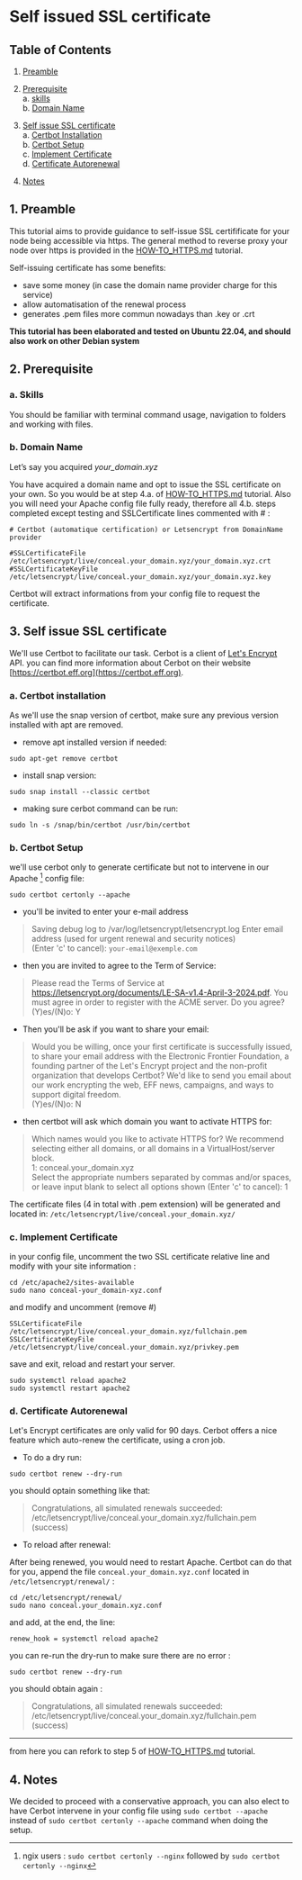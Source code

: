 # Self issued SSL certificate

## Table of Contents

1. [Preamble](#1-preamble)

2. [Prerequisite](#2-prerequisite)  
a. [skills](#a-skills)  
b. [Domain Name](#b-domain-name)  

3. [Self issue SSL certificate](#3-self-issue-ssl-certificate)  
a. [Certbot Installation](#a-certbot-installation)  
b. [Certbot Setup](#b-certbot-setup)  
c. [Implement Certificate](#c-implement-certificate)  
d. [Certificate Autorenewal](#d-certificate-autorenewal)
4. [Notes](#4-notes)


  

## 1. Preamble

This tutorial aims to provide guidance to self-issue SSL certifificate for your node being accessible via https. The general method to reverse proxy your node over https is provided in the [HOW-TO_HTTPS.md](./HOW-TO_HTTPS.md) tutorial.  

Self-issuing certificate has some benefits:  
* save some money (in case the domain name provider charge for this service)
* allow automatisation of the renewal process 
* generates .pem files more commun nowadays than .key or .crt

**This tutorial has been elaborated and tested on Ubuntu 22.04, and should also work on other Debian system**

## 2. Prerequisite

### a. Skills  
You should be familiar with terminal command usage, navigation to folders and working with files.

### b. Domain Name  
Let’s say you acquired *your_domain.xyz*  

You have acquired a domain name and opt to issue the SSL certificate on your own. So you would be at step 4.a. of [HOW-TO_HTTPS.md](./HOW-TO_HTTPS.md) tutorial.
Also you will need your Apache config file fully ready, therefore all 4.b. steps completed except testing and SSLCertificate lines commented with # :
```
# Certbot (automatique certification) or Letsencrypt from DomainName provider

#SSLCertificateFile /etc/letsencrypt/live/conceal.your_domain.xyz/your_domain.xyz.crt
#SSLCertificateKeyFile /etc/letsencrypt/live/conceal.your_domain.xyz/your_domain.xyz.key

```  

Certbot will extract informations from your config file to request the certificate.  



  
## 3. Self issue SSL certificate

We'll use Certbot to facilitate our task. Cerbot is a client of [Let's Encrypt](https://letsencrypt.org/) API. you can find more information about Cerbot on their website [https://certbot.eff.org](https://certbot.eff.org). 
  
### a. Certbot installation
 

As we'll use the snap version of certbot, make sure any previous version installed with apt are removed.
* remove apt installed version if needed:
```
sudo apt-get remove certbot
```
* install snap version:
```
sudo snap install --classic certbot
```
* making sure cerbot command can be run:
```
sudo ln -s /snap/bin/certbot /usr/bin/certbot
```

### b. Certbot Setup
we'll use cerbot only to generate certificate but not to  intervene in our Apache [^1] config file:  
[^1]: ngix users : `sudo certbot certonly --nginx` followed by `sudo certbot certonly --nginx`
```
sudo certbot certonly --apache  
```
* you'll be invited to enter your e-mail address

>Saving debug log to /var/log/letsencrypt/letsencrypt.log
Enter email address (used for urgent renewal and security notices)  
(Enter 'c' to cancel): `your-email@exemple.com`

* then you are invited to agree to the Term of Service:  

> Please read the Terms of Service at
https://letsencrypt.org/documents/LE-SA-v1.4-April-3-2024.pdf. You must agree in
order to register with the ACME server. Do you agree?  
(Y)es/(N)o: Y

* Then you'll be ask if you want to share your email:
> Would you be willing, once your first certificate is successfully issued, to
share your email address with the Electronic Frontier Foundation, a founding
partner of the Let's Encrypt project and the non-profit organization that
develops Certbot? We'd like to send you email about our work encrypting the web,
EFF news, campaigns, and ways to support digital freedom.  
(Y)es/(N)o: N

* then certbot will ask which domain you want to activate HTTPS for:
> Which names would you like to activate HTTPS for?
We recommend selecting either all domains, or all domains in a VirtualHost/server block.  
1: conceal.your_domain.xyz  
Select the appropriate numbers separated by commas and/or spaces, or leave input
blank to select all options shown (Enter 'c' to cancel): 1  


The certificate files (4 in total with .pem extension) will be generated and located in:
`/etc/letsencrypt/live/conceal.your_domain.xyz/`

### c. Implement Certificate
in your config file, uncomment the two SSL certificate relative line and modify with your site information :
```
cd /etc/apache2/sites-available
sudo nano conceal-your_domain-xyz.conf
```
and modify and uncomment (remove #)
```
SSLCertificateFile /etc/letsencrypt/live/conceal.your_domain.xyz/fullchain.pem
SSLCertificateKeyFile /etc/letsencrypt/live/conceal.your_domain.xyz/privkey.pem
```
save and exit, reload and restart your server.
 ```
sudo systemctl reload apache2
sudo systemctl restart apache2
 ```


### d. Certificate Autorenewal
Let's Encrypt certificates are only valid for 90 days. Cerbot offers a nice feature which auto-renew the certificate, using a cron job.
* To do a dry run:
```
sudo certbot renew --dry-run
```

you should optain something like that:
>Congratulations, all simulated renewals succeeded: 
  /etc/letsencrypt/live/conceal.your_domain.xyz/fullchain.pem (success)  
  
* To reload after renewal:  

After being renewed, you would need to restart Apache. Certbot can do that for you, append the file `conceal.your_domain.xyz.conf` located in `/etc/letsencrypt/renewal/` :
```
cd /etc/letsencrypt/renewal/
sudo nano conceal.your_domain.xyz.conf
```
and add, at the end, the line:  
```
renew_hook = systemctl reload apache2
```
you can re-run the dry-run to make sure there are no error :
```
sudo certbot renew --dry-run
```

you should obtain again :

> Congratulations, all simulated renewals succeeded: 
  /etc/letsencrypt/live/conceal.your_domain.xyz/fullchain.pem (success)  

  
---
  
from here you can refork to step 5 of [HOW-TO_HTTPS.md](./HOW-TO_HTTPS.md) tutorial.  

## 4. Notes
 We decided to proceed with a conservative approach, you can also elect to have Cerbot intervene in your config file using `sudo certbot --apache` instead of `sudo certbot certonly --apache` command when doing the setup.